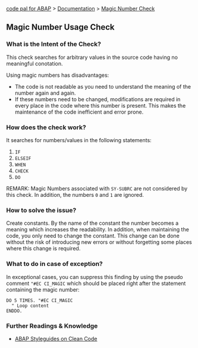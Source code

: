 [code pal for ABAP](../../README.md) > [Documentation](../check_documentation.md) > [Magic Number Check](magic-number.md)

## Magic Number Usage Check

### What is the Intent of the Check?

This check searches for arbitrary values in the source code having no meaningful conotation.

Using magic numbers has disadvantages:

* The code is not readable as you need to understand the meaning of the number again and again.
* If these numbers need to be changed, modifications are required in every place in the code where this number is present. This makes the maintenance of the code inefficient and error prone.

### How does the check work?

It searches for numbers/values in the following statements:

1. `IF`
2. `ELSEIF`
3. `WHEN`
4. `CHECK`
5. `DO`

REMARK: Magic Numbers associated with `SY-SUBRC` are not considered by this check. In addition, the numbers `0` and `1` are ignored.

### How to solve the issue?

Create constants. By the name of the constant the number becomes a meaning which increases the readability. In addition, when maintaining the code, you only need to change the constant. This change can be done without the risk of introducing new errors or without forgetting some places where this change is required.

### What to do in case of exception?

In exceptional cases, you can suppress this finding by using the pseudo comment `"#EC CI_MAGIC` which should be placed right after the statement containing the magic number:

```abap
DO 5 TIMES. "#EC CI_MAGIC
  " Loop content
ENDDO.
```

### Further Readings & Knowledge

* [ABAP Styleguides on Clean Code](https://github.com/SAP/styleguides/blob/master/clean-abap/CleanABAP.md#use-constants-instead-of-magic-numbers)
